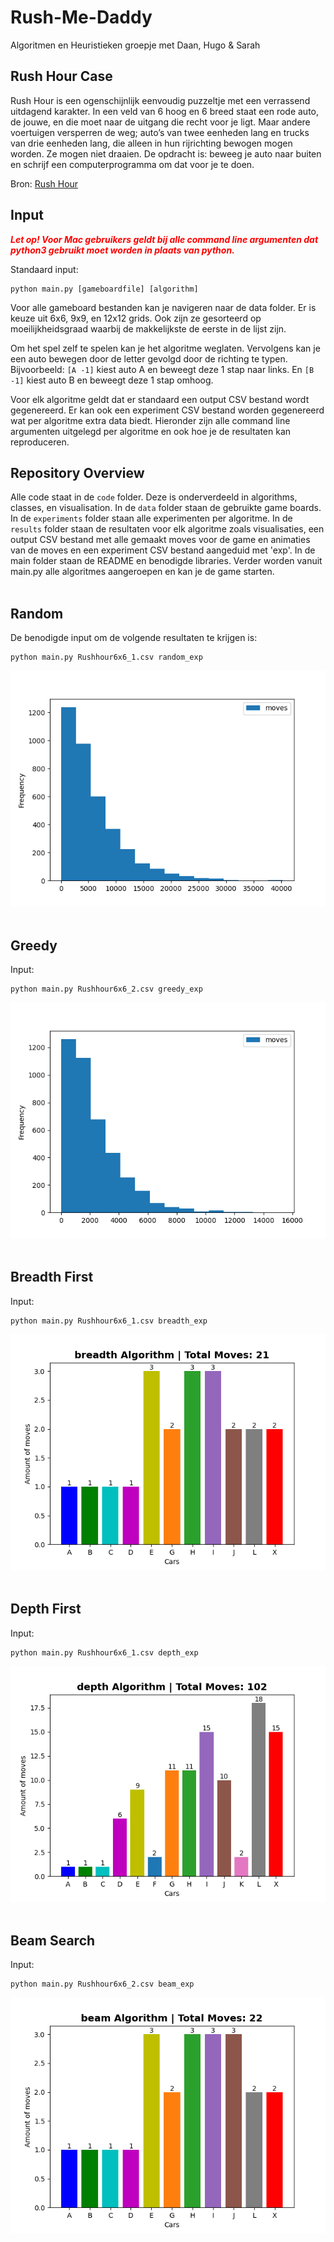 # Rush-Me-Daddy
Algoritmen en Heuristieken groepje met Daan, Hugo &amp; Sarah  

## Rush Hour Case
Rush Hour is een ogenschijnlijk eenvoudig puzzeltje met een verrassend uitdagend karakter. In een veld van 6 hoog en 6 breed staat een rode auto, de jouwe, en die moet naar de uitgang die recht voor je ligt. Maar andere voertuigen versperren de weg; auto’s van twee eenheden lang en trucks van drie eenheden lang, die alleen in hun rijrichting bewogen mogen worden. Ze mogen niet draaien. De opdracht is: beweeg je auto naar buiten en schrijf een computerprogramma om dat voor je te doen.

Bron: [Rush Hour](https://ah.proglab.nl/cases/rush-hour)

## Input
*<b style="color:red">Let op! Voor Mac gebruikers geldt bij alle command line argumenten dat python3 gebruikt moet worden in plaats van python.</b>*

Standaard input:  
```
python main.py [gameboardfile] [algorithm]
```

Voor alle gameboard bestanden kan je navigeren naar de data folder. Er is keuze uit 6x6, 9x9, en 12x12 grids. Ook zijn ze gesorteerd op moeilijkheidsgraad waarbij de makkelijkste de eerste in de lijst zijn.   

Om het spel zelf te spelen kan je het algoritme weglaten. Vervolgens kan je een auto bewegen door de letter gevolgd door de richting te typen. Bijvoorbeeld: `[A -1]` kiest auto A en beweegt deze 1 stap naar links. En `[B -1]` kiest auto B en beweegt deze 1 stap omhoog.

Voor elk algoritme geldt dat er standaard een output CSV bestand wordt gegenereerd. Er kan ook een experiment CSV bestand worden gegenereerd wat per algoritme extra data biedt. Hieronder zijn alle command line argumenten uitgelegd per algoritme en ook hoe je de resultaten kan reproduceren.  

## Repository Overview
Alle code staat in de `code` folder. Deze is onderverdeeld in algorithms, classes, en visualisation. In de `data` folder staan de gebruikte game boards. In de `experiments` folder staan alle experimenten per algoritme. In de `results` folder staan de resultaten voor elk algoritme zoals visualisaties, een output CSV bestand met alle gemaakt moves voor de game en animaties van de moves en een experiment CSV bestand aangeduid met 'exp'. In de main folder staan de README en benodigde libraries. Verder worden vanuit main.py alle algoritmes aangeroepen en kan je de game starten.
<br></br>
## Random
De benodigde input om de volgende resultaten te krijgen is: 
```
python main.py Rushhour6x6_1.csv random_exp
```
![6x6_1_exp_graph.png](https://github.com/hugovansteenis/Rush-Me-Daddy/blob/main/results/random/6x6_1_exp_graph.png)
<br></br>
## Greedy
Input:
```
python main.py Rushhour6x6_2.csv greedy_exp
```
![6x6_2_exp_graph.png](https://github.com/hugovansteenis/Rush-Me-Daddy/blob/main/results/greedy/6x6_2_exp_graph.png)
<br></br>
## Breadth First
Input:
```
python main.py Rushhour6x6_1.csv breadth_exp
```
![6x6_1_exp_graph.png](https://github.com/hugovansteenis/Rush-Me-Daddy/blob/main/results/breadth/graph_breadth_1.png)
<br></br>
## Depth First
Input:
```
python main.py Rushhour6x6_1.csv depth_exp
```

![6x6_1_exp_graph.png](https://github.com/hugovansteenis/Rush-Me-Daddy/blob/main/results/depth/graph_depth_1.png)
<br></br>
## Beam Search
Input:
```
python main.py Rushhour6x6_2.csv beam_exp
```
![6x6_1_exp_graph.png](https://github.com/hugovansteenis/Rush-Me-Daddy/blob/main/results/beam/graph_beam_1.png)
